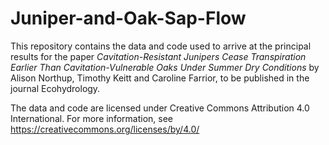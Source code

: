 # Juniper-and-Oak-Sap-Flow
This repository contains the data and code used to arrive at the principal results for the paper <i>Cavitation-Resistant Junipers Cease Transpiration Earlier Than  Cavitation-Vulnerable Oaks Under Summer Dry Conditions</i> by Alison Northup, Timothy Keitt and Caroline Farrior, to be published in the journal Ecohydrology.

The data and code are licensed under Creative Commons Attribution 4.0 International. For more information, see https://creativecommons.org/licenses/by/4.0/



